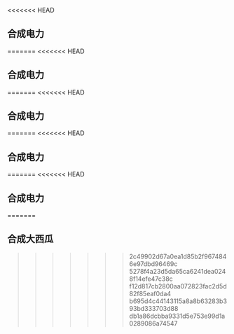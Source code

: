 <<<<<<< HEAD
## 合成电力
=======
<<<<<<< HEAD
## 合成电力
=======
<<<<<<< HEAD
## 合成电力
=======
<<<<<<< HEAD
## 合成电力
=======
<<<<<<< HEAD
## 合成电力
=======
## 合成大西瓜
>>>>>>> 2c49902d67a0ea1d85b2f9674846e97dbd96469c
>>>>>>> 5278f4a23d5da65ca6241dea0248f14efe47c38c
>>>>>>> f12d817cb2800aa072823fac2d5d82f85eaf0da4
>>>>>>> b695d4c44143115a8a8b63283b393bd333703d88
>>>>>>> db1a86dcbba9331d5e753e99d1a0289086a74547
